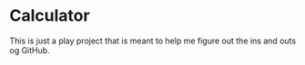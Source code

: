 Calculator
==========
This is just a play project that is meant to help me figure out the ins and outs og GitHub.
